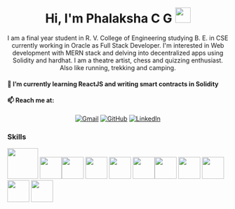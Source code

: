 <h1 align="center">Hi, I'm Phalaksha C G <img src="https://media.giphy.com/media/hvRJCLFzcasrR4ia7z/giphy.gif" width="35"></h1>
  <p align = "center"> I am a final year student in R. V. College of Engineering studying B. E. in CSE currently working in Oracle as Full Stack Developer. I'm interested in Web development with MERN stack and delving into decentralized apps using Solidity and hardhat. I am a theatre artist, chess and quizzing enthusiast. Also like running, trekking and camping. </p>

#### 🌱 I’m currently learning ReactJS and writing smart contracts in Solidity
#### 📫 Reach me at:  
<div align="center">
  <a href="mailto:phalakshacg01@gmail.com"><img src="https://img.icons8.com/bubbles/50/000000/gmail.png" alt="Gmail"/></a>
	<a href="https://github.com/PhalakshaCG"><img src="https://img.icons8.com/bubbles/50/000000/github.png" alt="GitHub"/></a>
	<a href="https://www.linkedin.com/in/phalaksha-c-g-445a581b7/"><img src="https://img.icons8.com/bubbles/50/000000/linkedin.png" alt="LinkedIn"/></a>
</div>
  
### Skills
[<img width="70" src ="https://user-images.githubusercontent.com/59359627/201644725-301dc924-db2a-4481-8fc1-c556d89a195b.png">](https://soliditylang.org/)   [<img width="50" src ="https://user-images.githubusercontent.com/59359627/201645021-9f8b6940-7884-44d2-9bd7-96aadeda3eeb.png">](https://reactjs.org/)[<img width="50" src ="https://user-images.githubusercontent.com/59359627/186589044-77a9cdb8-7dfd-41c2-a108-2c08f0dfa14a.png">](https://www.java.com/en/)   [<img width="50" src ="https://user-images.githubusercontent.com/59359627/186589088-a3c43e88-6d22-49f3-be9e-926dc3f7e271.png">](https://www.javascript.com/) [<img width="50" src ="https://user-images.githubusercontent.com/59359627/186592176-ad9258f4-623b-47e2-8340-fe7c07f46a80.png">](https://www.learn-c.org/)  [<img width="50" src ="https://user-images.githubusercontent.com/59359627/186589151-32db4ef0-ceb9-4ede-abc5-1749ee226af5.png">](https://www.mongodb.com/home)[<img width="50" src ="https://user-images.githubusercontent.com/59359627/186588998-a6f5d2ca-4686-4908-9619-fd82d454e018.png">](https://nodejs.org/en/)  [<img width="50" src ="https://user-images.githubusercontent.com/59359627/186588805-dbd1f777-e224-4319-811b-714f66de5fbc.png">](https://www.android.com/intl/en_in/)     [<img width="50" src ="https://user-images.githubusercontent.com/59359627/186588908-cba8714f-379d-4fb5-93c6-535ce3580ac3.png">](https://www.atlassian.com/software/confluence)         [<img width="50" src ="https://user-images.githubusercontent.com/59359627/186589188-af21be9b-336a-4f8e-aa71-761806288844.png">](https://www.mysql.com/)   [<img width="50" src ="https://user-images.githubusercontent.com/59359627/186589244-2d105de4-698d-4811-aa22-7e56ca7aff58.png">](https://www.arduino.cc/)   
<!-- 
[![Top Langs](https://github-readme-stats.vercel.app/api/top-langs/?username=PhalakshaCG&layout=compact)](https://github.com/anuraghazra/github-readme-stats)
 -->
